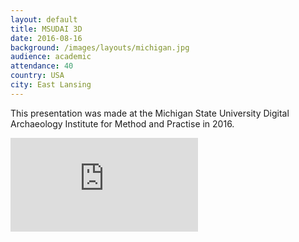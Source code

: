 ```yaml
---
layout: default
title: MSUDAI 3D
date: 2016-08-16
background: /images/layouts/michigan.jpg
audience: academic
attendance: 40
country: USA
city: East Lansing
---
```

This presentation was made at the Michigan State University Digital Archaeology Institute for Method and Practise in 2016.

<div class="embed-responsive embed-responsive-4by3 mb-3">
  <iframe src="https://docs.google.com/presentation/d/e/2PACX-1vSpPD_neYQN9Tu7ioaw26KLs7kmnRkweC8mZcCmtmQcU7zh5gHLY86JqN6AW5jGP3x-Geaj6cOfarL0/embed?start=false&loop=false&delayms=3000" frameborder="0" class="embed-responsive-item" allowfullscreen="true" mozallowfullscreen="true" webkitallowfullscreen="true"></iframe>
</div>
